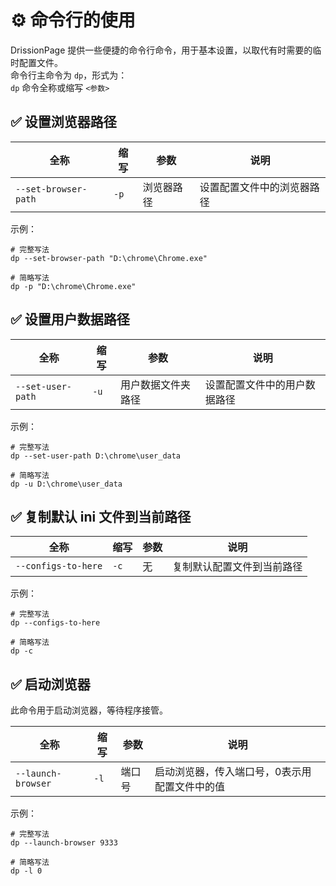 # ⚙️ 命令行的使用

DrissionPage 提供一些便捷的命令行命令，用于基本设置，以取代有时需要的临时配置文件。  
命令行主命令为 `dp`，形式为：  
`dp` 命令全称或缩写 `<参数>`

## ✅️ 设置浏览器路径

| 全称                | 缩写 | 参数       | 说明                     |
|---------------------|------|------------|--------------------------|
| `--set-browser-path`| `-p` | 浏览器路径 | 设置配置文件中的浏览器路径 |

示例：

```shell
# 完整写法
dp --set-browser-path "D:\chrome\Chrome.exe"

# 简略写法
dp -p "D:\chrome\Chrome.exe"
```

## ✅️ 设置用户数据路径

| 全称            | 缩写 | 参数               | 说明                     |
|-----------------|------|--------------------|--------------------------|
| `--set-user-path`| `-u` | 用户数据文件夹路径 | 设置配置文件中的用户数据路径 |

示例：

```shell
# 完整写法
dp --set-user-path D:\chrome\user_data

# 简略写法
dp -u D:\chrome\user_data
```

## ✅️ 复制默认 ini 文件到当前路径

| 全称               | 缩写 | 参数 | 说明                           |
|--------------------|------|------|--------------------------------|
| `--configs-to-here`| `-c` | 无   | 复制默认配置文件到当前路径     |

示例：

```shell
# 完整写法
dp --configs-to-here

# 简略写法
dp -c
```

## ✅️ 启动浏览器

此命令用于启动浏览器，等待程序接管。

| 全称              | 缩写 | 参数   | 说明                                   |
|-------------------|------|--------|----------------------------------------|
| `--launch-browser`| `-l` | 端口号 | 启动浏览器，传入端口号，0表示用配置文件中的值 |

示例：

```shell
# 完整写法
dp --launch-browser 9333

# 简略写法
dp -l 0
```
```